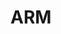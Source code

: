 # ARM

<!---
Type|Macro|Description
---|---|---
Identification|`__arm__`|Defined by GNU C and RealView
Identification|`__thumb__`|Defined by GNU C and RealView in Thumb mode
Version|`__ARM_ARCH_'V'__`|V = Version<br/><br/>Defined by GNU C [1](http://wiki.ubuntu.com/ARM/Thumb2PortingHowto)
Identification|`__TARGET_ARCH_ARM`<br/>`__TARGET_ARCH_THUMB`|Defined by RealView
Version|`__TARGET_ARCH_ARM` = V<br/>`__TARGET_ARCH_THUMB` = V|V = Version
Version|`__TARGET_ARCH_'VR'`|VR = Version and Revision
Identification|`_ARM`|Defined by ImageCraft C
Identification|`_M_ARM`|Defined by Visual C++
Identification|`_M_ARMT`|Defined by Visual C++ in Thumb mode
Version|`_M_ARM` = V|V = Version
Identification|`__arm`|Defined by Diab

CPU|Macro|`_M_ARM`
---|---|---
ARM 2|`__ARM_ARCH_2__`|
ARM 3|`__ARM_ARCH_3__`<br/>`__ARM_ARCH_3M__`|
ARM 4T|`__ARM_ARCH_4T__`<br/>`__TARGET_ARM_4T`|
ARM 5|`__ARM_ARCH_5__`<br/>`__ARM_ARCH_5E__`|5
ARM 5T|`__ARM_ARCH_5T__`<br/>`__ARM_ARCH_5TE__`<br/>`__ARM_ARCH_5TEJ__`|
ARM 6|`__ARM_ARCH_6__`<br/>`__ARM_ARCH_6J__`<br/>`__ARM_ARCH_6K__`<br/>`__ARM_ARCH_6Z__`<br/>`__ARM_ARCH_6ZK__`|6
ARM 6T2|`__ARM_ARCH_6T2__`|
ARM 7|`__ARM_ARCH_7__`<br/>`__ARM_ARCH_7A__`<br/>`__ARM_ARCH_7R__`<br/>`__ARM_ARCH_7M__`<br/>`__ARM_ARCH_7S__`|7


<gcc/config/arm/arm-c.cc> (14.2.0)

  static void
  arm_cpu_builtins (struct cpp_reader* pfile)
  {
    def_or_undef_macro (pfile, "__ARM_FEATURE_DSP", TARGET_DSP_MULTIPLY);
    def_or_undef_macro (pfile, "__ARM_FEATURE_QBIT", TARGET_ARM_QBIT);
    def_or_undef_macro (pfile, "__ARM_FEATURE_SAT", TARGET_ARM_SAT);
    def_or_undef_macro (pfile, "__ARM_FEATURE_CRYPTO", TARGET_CRYPTO);
    def_or_undef_macro (pfile, "__ARM_FEATURE_AES", TARGET_CRYPTO);
    def_or_undef_macro (pfile, "__ARM_FEATURE_SHA2", TARGET_CRYPTO);

    def_or_undef_macro (pfile, "__ARM_FEATURE_UNALIGNED", unaligned_access);

    def_or_undef_macro (pfile, "__ARM_FEATURE_QRDMX", TARGET_NEON_RDMA);

    def_or_undef_macro (pfile, "__ARM_FEATURE_CRC32", TARGET_CRC32);
    def_or_undef_macro (pfile, "__ARM_FEATURE_DOTPROD", TARGET_DOTPROD);
    def_or_undef_macro (pfile, "__ARM_FEATURE_COMPLEX", TARGET_COMPLEX);
    def_or_undef_macro (pfile, "__ARM_32BIT_STATE", TARGET_32BIT);

    def_or_undef_macro (pfile, "__ARM_FEATURE_PAUTH", TARGET_HAVE_PACBTI);
    def_or_undef_macro (pfile, "__ARM_FEATURE_BTI", TARGET_HAVE_PACBTI);
    def_or_undef_macro (pfile, "__ARM_FEATURE_BTI_DEFAULT",
            aarch_enable_bti == 1);

    cpp_undef (pfile, "__ARM_FEATURE_PAC_DEFAULT");
    if (aarch_ra_sign_scope != AARCH_FUNCTION_NONE)
    {
      unsigned int pac = 1;

      if (aarch_ra_sign_scope == AARCH_FUNCTION_ALL)
        pac |= 0x4;

      builtin_define_with_int_value ("__ARM_FEATURE_PAC_DEFAULT", pac);
    }

    cpp_undef (pfile, "__ARM_FEATURE_MVE");
    if (TARGET_HAVE_MVE && TARGET_HAVE_MVE_FLOAT)
      {
        builtin_define_with_int_value ("__ARM_FEATURE_MVE", 3);
      }
    else if (TARGET_HAVE_MVE)
      {
        builtin_define_with_int_value ("__ARM_FEATURE_MVE", 1);
      }

    cpp_undef (pfile, "__ARM_FEATURE_CMSE");
    if (arm_arch8 && !arm_arch_notm)
      {
        if (arm_arch_cmse && use_cmse)
    builtin_define_with_int_value ("__ARM_FEATURE_CMSE", 3);
        else
    builtin_define ("__ARM_FEATURE_CMSE");
      }

    cpp_undef (pfile, "__ARM_FEATURE_LDREX");
    if (TARGET_ARM_FEATURE_LDREX)
      builtin_define_with_int_value ("__ARM_FEATURE_LDREX",
            TARGET_ARM_FEATURE_LDREX);

    /* ACLE says that __ARM_FEATURE_CLZ is defined if the hardware
      supports it; it's also clear that this doesn't mean the current
      ISA, so we define this even when compiling for Thumb1 if the
      target supports CLZ in A32.  */
    def_or_undef_macro (pfile, "__ARM_FEATURE_CLZ",
            ((TARGET_ARM_ARCH >= 5 && arm_arch_notm)
            || TARGET_ARM_ARCH_ISA_THUMB >=2));

    def_or_undef_macro (pfile, "__ARM_FEATURE_NUMERIC_MAXMIN",
            TARGET_ARM_ARCH >= 8 && TARGET_NEON && TARGET_VFP5);

    def_or_undef_macro (pfile, "__ARM_FEATURE_SIMD32", TARGET_INT_SIMD);

    builtin_define_with_int_value ("__ARM_SIZEOF_MINIMAL_ENUM",
          flag_short_enums ? 1 : 4);
    builtin_define_type_sizeof ("__ARM_SIZEOF_WCHAR_T", wchar_type_node);

    cpp_undef (pfile, "__ARM_ARCH_PROFILE");
    if (TARGET_ARM_ARCH_PROFILE)
      builtin_define_with_int_value ("__ARM_ARCH_PROFILE",
            TARGET_ARM_ARCH_PROFILE);

    /* Define __arm__ even when in thumb mode, for
      consistency with armcc.  */
    builtin_define ("__arm__");
    if (TARGET_ARM_ARCH)
      {
        cpp_undef (pfile, "__ARM_ARCH");
        builtin_define_with_int_value ("__ARM_ARCH", TARGET_ARM_ARCH);
      }
    if (arm_arch_notm)
      builtin_define ("__ARM_ARCH_ISA_ARM");
    builtin_define ("__APCS_32__");

    def_or_undef_macro (pfile, "__GCC_ASM_FLAG_OUTPUTS__", !TARGET_THUMB1);

    def_or_undef_macro (pfile, "__thumb__", TARGET_THUMB);
    def_or_undef_macro (pfile, "__thumb2__", TARGET_THUMB2);
    if (TARGET_BIG_END)
      def_or_undef_macro (pfile, "__THUMBEB__", TARGET_THUMB);
    else
      def_or_undef_macro (pfile, "__THUMBEL__", TARGET_THUMB);

    cpp_undef (pfile, "__ARM_ARCH_ISA_THUMB");
    if (TARGET_ARM_ARCH_ISA_THUMB)
      builtin_define_with_int_value ("__ARM_ARCH_ISA_THUMB",
            TARGET_ARM_ARCH_ISA_THUMB);

    if (TARGET_BIG_END)
      {
        builtin_define ("__ARMEB__");
        builtin_define ("__ARM_BIG_ENDIAN");
      }
    else
      {
        builtin_define ("__ARMEL__");
      }

    if (TARGET_SOFT_FLOAT)
      builtin_define ("__SOFTFP__");

    builtin_define ("__VFP_FP__");

    cpp_undef (pfile, "__ARM_FP");
    if (TARGET_ARM_FP)
      builtin_define_with_int_value ("__ARM_FP", TARGET_ARM_FP);

    def_or_undef_macro (pfile, "__ARM_FP16_FORMAT_IEEE",
            arm_fp16_format == ARM_FP16_FORMAT_IEEE);
    def_or_undef_macro (pfile, "__ARM_FP16_FORMAT_ALTERNATIVE",
            arm_fp16_format == ARM_FP16_FORMAT_ALTERNATIVE);
    def_or_undef_macro (pfile, "__ARM_FP16_ARGS",
            arm_fp16_format != ARM_FP16_FORMAT_NONE);

    def_or_undef_macro (pfile, "__ARM_FEATURE_FP16_SCALAR_ARITHMETIC",
            TARGET_VFP_FP16INST);
    def_or_undef_macro (pfile, "__ARM_FEATURE_FP16_VECTOR_ARITHMETIC",
            TARGET_NEON_FP16INST);
    def_or_undef_macro (pfile, "__ARM_FEATURE_FP16_FML", TARGET_FP16FML);

    def_or_undef_macro (pfile, "__ARM_FEATURE_FMA", TARGET_FMA);
    def_or_undef_macro (pfile, "__ARM_NEON__", TARGET_NEON);
    def_or_undef_macro (pfile, "__ARM_NEON", TARGET_NEON);

    cpp_undef (pfile, "__ARM_NEON_FP");
    if (TARGET_NEON_FP)
      builtin_define_with_int_value ("__ARM_NEON_FP", TARGET_NEON_FP);

    /* Add a define for interworking. Needed when building libgcc.a.  */
    if (arm_cpp_interwork)
      builtin_define ("__THUMB_INTERWORK__");

    builtin_define (arm_arch_name);
    if (arm_arch_xscale)
      builtin_define ("__XSCALE__");
    if (arm_arch_iwmmxt)
      {
        builtin_define ("__IWMMXT__");
        builtin_define ("__ARM_WMMX");
      }
    if (arm_arch_iwmmxt2)
      builtin_define ("__IWMMXT2__");
    /* ARMv6KZ was originally identified as the misspelled __ARM_ARCH_6ZK__.  To
      preserve the existing behavior, the misspelled feature macro must still be
      defined.  */
    if (arm_arch6kz)
      builtin_define ("__ARM_ARCH_6ZK__");
    if (TARGET_AAPCS_BASED)
      {
        if (arm_pcs_default == ARM_PCS_AAPCS_VFP)
    builtin_define ("__ARM_PCS_VFP");
        else if (arm_pcs_default == ARM_PCS_AAPCS)
    builtin_define ("__ARM_PCS");
        builtin_define ("__ARM_EABI__");
      }

    def_or_undef_macro (pfile, "__FDPIC__", TARGET_FDPIC);

    def_or_undef_macro (pfile, "__ARM_ARCH_EXT_IDIV__", TARGET_IDIV);
    def_or_undef_macro (pfile, "__ARM_FEATURE_IDIV", TARGET_IDIV);

    def_or_undef_macro (pfile, "__ARM_ASM_SYNTAX_UNIFIED__", inline_asm_unified);

    cpp_undef (pfile, "__ARM_FEATURE_COPROC");
    if (TARGET_32BIT && arm_arch4 && !(arm_arch8 && arm_arch_notm))
      {
        int coproc_level = 0x1;

        if (arm_arch5t)
    coproc_level |= 0x2;
        if (arm_arch5te)
    coproc_level |= 0x4;
        if (arm_arch6)
    coproc_level |= 0x8;

        builtin_define_with_int_value ("__ARM_FEATURE_COPROC", coproc_level);
      }

    def_or_undef_macro (pfile, "__ARM_FEATURE_CDE", TARGET_CDE);
    cpp_undef (pfile, "__ARM_FEATURE_CDE_COPROC");
    if (TARGET_CDE)
      builtin_define_with_int_value ("__ARM_FEATURE_CDE_COPROC",
            arm_arch_cde_coproc);

    def_or_undef_macro (pfile, "__ARM_FEATURE_MATMUL_INT8", TARGET_I8MM);
    def_or_undef_macro (pfile, "__ARM_FEATURE_BF16_SCALAR_ARITHMETIC",
            TARGET_BF16_FP);
    def_or_undef_macro (pfile, "__ARM_FEATURE_BF16_VECTOR_ARITHMETIC",
            TARGET_BF16_SIMD);
    def_or_undef_macro (pfile, "__ARM_BF16_FORMAT_ALTERNATIVE",
            TARGET_BF16_FP || TARGET_BF16_SIMD);
  }

  void
  arm_cpu_cpp_builtins (struct cpp_reader * pfile)
  {
    builtin_assert ("cpu=arm");
    builtin_assert ("machine=arm");

    arm_cpu_builtins (pfile);
  }
--->